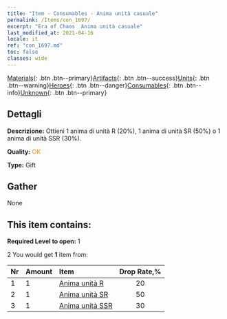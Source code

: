 ```yaml
---
title: "Item - Consumables - Anima unità casuale"
permalink: /Items/con_1697/
excerpt: "Era of Chaos  Anima unità casuale"
last_modified_at: 2021-04-16
locale: it
ref: "con_1697.md"
toc: false
classes: wide
---
```

 [Materials](/it/Items/){: .btn .btn--primary}[Artifacts](/it/Items/Artifacts/){: .btn .btn--success}[Units](/it/Items/Units/){: .btn .btn--warning}[Heroes](/it/Items/Heroes/){: .btn .btn--danger}[Consumables](/it/Items/Consumables/){: .btn .btn--info}[Unknown](/it/Items/Unknown/){: .btn .btn--primary}

## Dettagli
 **Descrizione:** Ottieni 1 anima di unità R (20%), 1 anima di unità SR (50%) o 1 anima di unità SSR (30%).

 **Quality:** <span style="color: #FF8C00">OK</span>

 **Type:** Gift

## Gather

  None

## This item contains:

 **Required Level to open:** 1

 2 You would get **1** item  from:

  | Nr | Amount |     Item    | Drop Rate,% |
  |:---|:-------|:------------|:---------:|
  | 1 | 1 | [Anima unità R](/it/Items/con_533/) | 20 | 
  | 2 | 1 | [Anima unità SR](/it/Items/con_534/) | 50 | 
  | 3 | 1 | [Anima unità SSR](/it/Items/con_535/) | 30 | 
